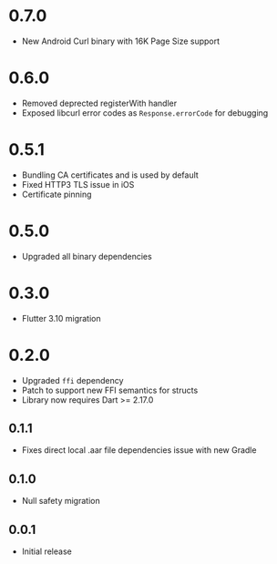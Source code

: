 # 0.7.0

* New Android Curl binary with 16K Page Size support

# 0.6.0

* Removed deprected registerWith handler
* Exposed libcurl error codes as `Response.errorCode` for debugging

# 0.5.1

* Bundling CA certificates and is used by default
* Fixed HTTP3 TLS issue in iOS
* Certificate pinning

# 0.5.0

* Upgraded all binary dependencies

# 0.3.0

* Flutter 3.10 migration

# 0.2.0

* Upgraded `ffi` dependency
* Patch to support new FFI semantics for structs
* Library now requires Dart >= 2.17.0

## 0.1.1

* Fixes direct local .aar file dependencies issue with new Gradle

## 0.1.0

* Null safety migration

## 0.0.1

* Initial release
